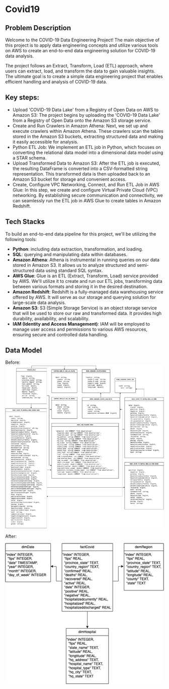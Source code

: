 # Covid19
## Problem Description

Welcome to the COVID-19 Data Engineering Project! The main objective of this project is to apply data engineering concepts and utilize various tools on AWS to create an end-to-end data engineering solution for COVID-19 data analysis.

The project follows an Extract, Transform, Load (ETL) approach, where users can extract, load, and transform the data to gain valuable insights. The ultimate goal is to create a simple data engineering project that enables efficient handling and analysis of COVID-19 data.

## Key steps:
- Upload 'COVID-19 Data Lake' from a Registry of Open Data on AWS to Amazon S3: The project begins by uploading the 'COVID-19 Data Lake' from a Registry of Open Data onto the Amazon S3 storage service. 
- Create and Run Crawlers in Amazon Athena: Next, we set up and execute crawlers within Amazon Athena. These crawlers scan the tables stored in the Amazon S3 buckets, extracting structured data and making it easily accessible for analysis.
- Python ETL Job: We implement an ETL job in Python, which focuses on converting the relational data model into a dimensional data model using a STAR schema. 
- Upload Transformed Data to Amazon S3: After the ETL job is executed, the resulting DataFrame is converted into a CSV-formatted string representation. This transformed data is then uploaded back to an Amazon S3 bucket for storage and convenient access.
- Create, Configure VPC Networking, Connect, and Run ETL Job in AWS Glue: In this step, we create and configure Virtual Private Cloud (VPC) networking. By establishing secure communication and connectivity, we can seamlessly run the ETL job in AWS Glue to create tables in Amazon Redshift. 

## Tech Stacks

To build an end-to-end data pipeline for this project, we'll be utilizing the following tools:

- **Python**: including data extraction, transformation, and loading.
- **SQL**: querying and manipulating data within databases.
- **Amazon Athena**: Athena is instrumental in running queries on our data stored in Amazon S3. It allows us to analyze structured and semi-structured data using standard SQL syntax.
- **AWS Glue**: Glue is an ETL (Extract, Transform, Load) service provided by AWS. We'll utilize it to create and run our ETL jobs, transforming data between various formats and storing it in the desired destination.
- **Amazon Redshift**: Redshift is a fully-managed data warehousing service offered by AWS. It will serve as our storage and querying solution for large-scale data analysis.
- **Amazon S3**: S3 (Simple Storage Service) is an object storage service that will be used to store our raw and transformed data. It provides high durability, availability, and scalability.
- **IAM (Identity and Access Management)**: IAM will be employed to manage user access and permissions to various AWS resources, ensuring secure and controlled data handling.

## Data Model
Before:
![Example Image](https://github.com/umidmirzaev/Covid19/blob/main/images/before.jpg?raw=true)

After:

![Example Image](https://github.com/umidmirzaev/Covid19/blob/main/images/after.jpg?raw=true)
